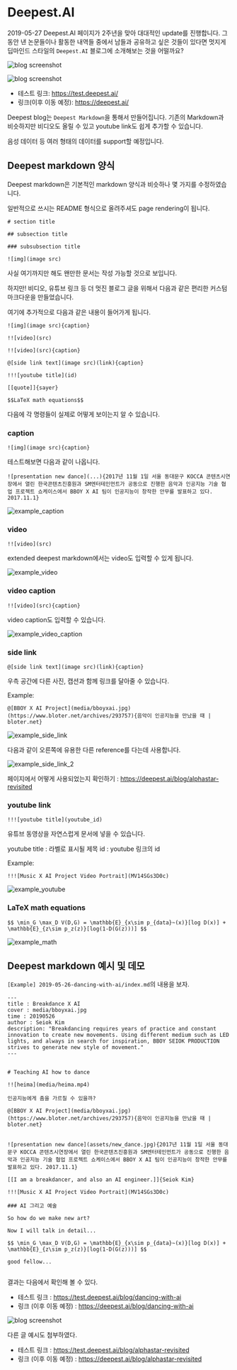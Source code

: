 # Deepest.AI

2019-05-27 Deepest.AI 페이지가 2주년을 맞아 대대적인 update를 진행합니다. 그동안 낸 논문들이나 활동한 내역들 중에서 남들과 공유하고 싶은 것들이 있다면 멋지게 딥마인드 스타일의 `Deepest.AI` 블로그에 소개해보는 것을 어떨까요?

![blog screenshot](assets/deepest.1280x720.jpg)

![blog screenshot](assets/blog_screenshot.1280x720.jpg)


* 테스트 링크: https://test.deepest.ai/
* 링크(이후 이동 예정): https://deepest.ai/

Deepest blog는 `Deepest Markdown`을 통해서 만들어집니다. 기존의 Markdown과 비슷하지만 비디오도 올릴 수 있고 youtube link도 쉽게 추가할 수 있습니다.

음성 데이터 등 여러 형태의 데이터를 support할 예정입니다.


## Deepest markdown 양식

Deepest markdown은 기본적인 markdown 양식과 비슷하나 몇 가지를 수정하였습니다.


일반적으로 쓰시는 README 형식으로 올려주셔도 page rendering이 됩니다.

```
# section title

## subsection title

### subsubsection title

![img](image src)

```

사실 여기까지만 해도 왠만한 문서는 작성 가능할 것으로 보입니다.

하지만! 비디오, 유튜브 링크 등 더 멋진 블로그 글을 위해서 다음과 같은 편리한 커스텀 마크다운을 만들었습니다.

여기에 추가적으로 다음과 같은 내용이 들어가게 됩니다.

```
![img](image src){caption}

!![video](src)

!![video](src){caption}

@[side link text](image src)(link){caption}

!!![youtube title](id)

[[quote]]{sayer}

$$LaTeX math equations$$

```

다음에 각 명령들이 실제로 어떻게 보이는지 알 수 있습니다. 

### caption

```
![img](image src){caption}

```

테스트해보면 다음과 같이 나옵니다.

```
![presentation new dance](...){2017년 11월 1일 서울 동대문구 KOCCA 콘텐츠시연장에서 열린 한국콘텐츠진흥원과 SM엔터테인먼트가 공동으로 진행한 음악과 인공지능 기술 협업 프로젝트 쇼케이스에서 BBOY X AI 팀이 인공지능이 창작한 안무를 발표하고 있다. 2017.11.1}
```

![example_caption](assets/example_caption.jpg)


### video

```
!![video](src)
```
extended deepest markdown에서는 video도 입력할 수 있게 됩니다. 

![example_video](assets/example_video.jpg)

### video caption

```
!![video](src){caption}
```

video caption도 입력할 수 있습니다. 

![example_video_caption](assets/example_video_caption.jpg)


### side link

```
@[side link text](image src)(link){caption}
```

우측 공간에 다른 사진, 캡션과 함께 링크를 달아줄 수 있습니다.

Example:
```
@[BBOY X AI Project](media/bboyxai.jpg)(https://www.bloter.net/archives/293757){음악이 인공지능을 만났을 때 | bloter.net}
```

![example_side_link](assets/example_side_link.jpg)

다음과 같이 오른쪽에 유용한 다른 reference를 다는데 사용합니다.

![example_side_link_2](assets/example_side_link_2.jpg)

페이지에서 어떻게 사용되었는지 확인하기 : https://deepest.ai/blog/alphastar-revisited


### youtube link

```
!!![youtube title](youtube_id)
```

유튜브 동영상을 자연스럽게 문서에 넣을 수 있습니다. 

youtube title : 라벨로 표시될 제목
id : youtube 링크의 id

Example:

```
!!![Music X AI Project Video Portrait](MV14SGs3D0c)
```

![example_youtube](assets/example_youtube.jpg)

### LaTeX math equations

```
$$ \min_G \max_D V(D,G) = \mathbb{E}_{x\sim p_{data}~(x)}[log D(x)] + \mathbb{E}_{z\sim p_z(z)}[log(1-D(G(z)))] $$
```

![example_math](assets/goodfellow.jpg)


## Deepest markdown 예시 및 데모

`[Example] 2019-05-26-dancing-with-ai/index.md`의 내용을 보자.

```
---
title : Breakdance X AI
cover : media/bboyxai.jpg
time : 20190526
author : Seiok Kim
description: "Breakdancing requires years of practice and constant innovation to create new movements. Using different medium such as LED lights, and always in search for inspiration, BBOY SEIOK PRODUCTION strives to generate new style of movement."
---


# Teaching AI how to dance

!![heima](media/heima.mp4)

인공지능에게 춤을 가르칠 수 있을까?

@[BBOY X AI Project](media/bboyxai.jpg)(https://www.bloter.net/archives/293757){음악이 인공지능을 만났을 때 | bloter.net}


![presentation new dance](assets/new_dance.jpg){2017년 11월 1일 서울 동대문구 KOCCA 콘텐츠시연장에서 열린 한국콘텐츠진흥원과 SM엔터테인먼트가 공동으로 진행한 음악과 인공지능 기술 협업 프로젝트 쇼케이스에서 BBOY X AI 팀이 인공지능이 창작한 안무를 발표하고 있다. 2017.11.1}

[[I am a breakdancer, and also an AI engineer.]]{Seiok Kim}

!!![Music X AI Project Video Portrait](MV14SGs3D0c)

### AI 그리고 예술

So how do we make new art?

Now I will talk in detail...

$$ \min_G \max_D V(D,G) = \mathbb{E}_{x\sim p_{data}~(x)}[log D(x)] + \mathbb{E}_{z\sim p_z(z)}[log(1-D(G(z)))] $$

good fellow...


```

결과는 다음에서 확인해 볼 수 있다.

* 테스트 링크 : https://test.deepest.ai/blog/dancing-with-ai
* 링크 (이후 이동 예정) : https://deepest.ai/blog/dancing-with-ai

![blog screenshot](assets/blog_screenshot.1280x720.jpg)

다른 글 예시도 첨부하였다.

* 테스트 링크 : https://test.deepest.ai/blog/alphastar-revisited
* 링크 (이후 이동 예정) : https://deepest.ai/blog/alphastar-revisited